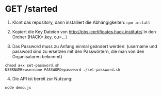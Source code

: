 # GET /started


1) Klont das repository, dann installiert die Abhängigkeiten: ```npm install```

2) Kopiert die Key Dateien von http://pbs-certificates.hack.institute/ in den Ordner (HACK*.key, ou=...)

3) Das Password muss zu Anfang einmal geändert werden: (username und password sind zu ersetzen mit den Passwörtern, die man von den Organisatoren bekommt)
```
chmod a+x set-password.sh
USERNAME=username PASSWORD=password ./set-password.sh 
```

4) Die API ist bereit zur Nutzung:
```
node demo.js
```
